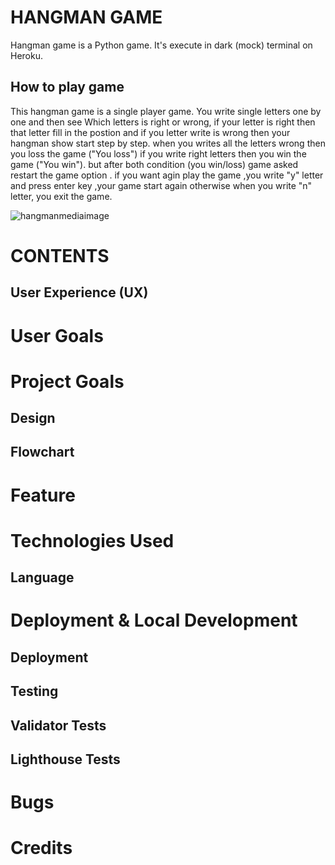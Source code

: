 
# HANGMAN GAME
Hangman game is a Python game. It's execute in dark (mock) terminal on Heroku.

## How to play game
This hangman game is a single player game. 
You write single letters one by one and then 
see Which letters is right or wrong, if your letter is 
right then that letter fill in the postion and if you letter 
write is wrong then your hangman show start step by step. when
you writes all the letters wrong then you loss the game ("You loss")
if you write right letters then you win the game ("You win"). but after both condition 
(you win/loss) game asked restart the game option . if you want agin play the game ,you write "y" letter and press enter key ,your game start again otherwise when you write "n" letter, you exit the game.

![hangmanmediaimage]()

# CONTENTS

## User Experience (UX)
# User Goals
# Project Goals

## Design
## Flowchart
# Feature
# Technologies Used
## Language 
# Deployment & Local Development
## Deployment
## Testing
## Validator Tests
## Lighthouse Tests
# Bugs
# Credits














































































































